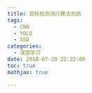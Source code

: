 ```yaml
---
title: 目标检测流行算法总结
tags:
  - CNN
  - YOLO
  - SSD
categories:
  - 深度学习
date: 2018-07-20 22:22:00
toc: true
mathjax: true

---
```


